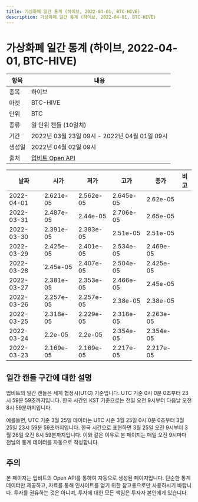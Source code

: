 ```yaml
---
title: 가상화폐 일간 통계 (하이브, 2022-04-01, BTC-HIVE)
description: 가상화폐 일간 통계 (하이브, 2022-04-01, BTC-HIVE)
---
```



가상화폐 일간 통계 (하이브, 2022-04-01, BTC-HIVE)
===

|항목|내용|
|--|--|
|종목|하이브|
|마켓|BTC-HIVE|
|단위|BTC|
|종류|일 단위 캔들 (10일치)|
|기간|2022년 03월 23일 09시 - 2022년 04월 01일 09시|
|생성일|2022년 04월 02일 09시|
|출처|[업비트 Open API](https://docs.upbit.com)|


|날짜|시가|저가|고가|종가|비고|
|--|--|--|--|--|--|
|2022-04-01|2.621e-05|2.562e-05|2.645e-05|2.62e-05|    |
|2022-03-31|2.487e-05|2.44e-05|2.706e-05|2.65e-05|    |
|2022-03-30|2.391e-05|2.383e-05|2.51e-05|2.51e-05|    |
|2022-03-29|2.425e-05|2.401e-05|2.534e-05|2.469e-05|    |
|2022-03-28|2.45e-05|2.407e-05|2.504e-05|2.425e-05|    |
|2022-03-27|2.381e-05|2.353e-05|2.466e-05|2.45e-05|    |
|2022-03-26|2.257e-05|2.257e-05|2.38e-05|2.38e-05|    |
|2022-03-25|2.318e-05|2.229e-05|2.318e-05|2.263e-05|    |
|2022-03-24|2.2e-05|2.2e-05|2.354e-05|2.354e-05|    |
|2022-03-23|2.169e-05|2.169e-05|2.217e-05|2.217e-05|    |


일간 캔들 구간에 대한 설명
---


업비트의 일간 캔들은 세계 협정시(UTC) 기준입니다. 
UTC 기준 0시 0분 0초부터 23시 59분 59초까지입니다. 
한국 시간인 KST 기준으로는 전일 오전 9시부터 다음날 오전 8시 59분까지입니다. 


예를들면, UTC 기준 3월 25일 데이터는 UTC 시준 3월 25일 0시 0분 0초부터 3월 25일 23시 59분 59초까지입니다. 
한국 시간으로 표현하면 3월 25일 오전 9시부터 3월 26일 오전 8시 59분까지입니다. 
이와 같은 이유로 본 페이지는 매일 오전 9시마다 전날의 통계 데이터를 자동으로 작성합니다. 


주의
---


본 페이지는 업비트의 Open API를 통하여 자동으로 생성된 페이지입니다. 
단순한 통계 데이터만 제공하고, 자료를 통해 인사이트를 얻기 위한 참고용으로만 사용하시기 바랍니다. 
투자를 권유하는 것은 아니며, 투자에 대한 모든 책임은 투자자 본인에게 있습니다. 
